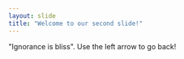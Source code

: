 ```yaml
---
layout: slide
title: "Welcome to our second slide!"
---
```

"Ignorance is bliss".
Use the left arrow to go back!

